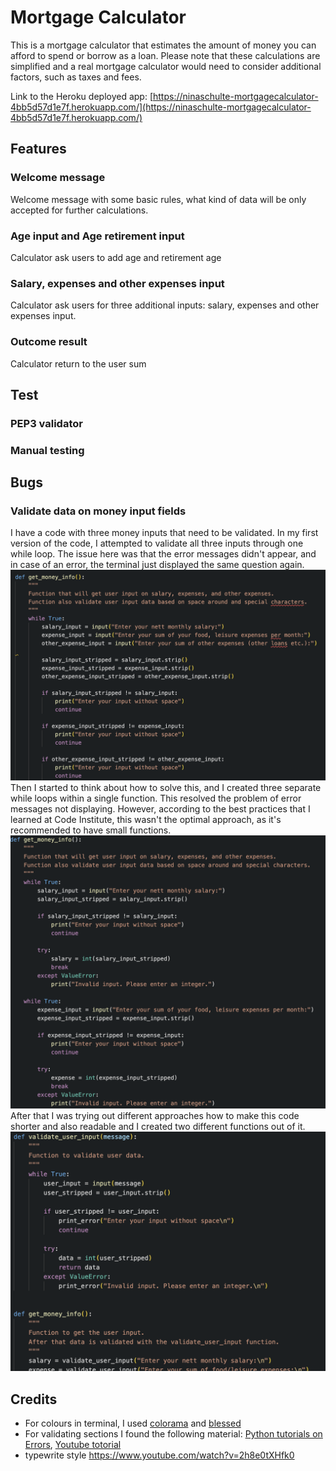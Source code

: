 # Mortgage Calculator

This is a mortgage calculator that estimates the amount of money you can afford to spend or borrow as a loan. Please note that these calculations are simplified and a real mortgage calculator would need to consider additional factors, such as taxes and fees.

Link to the Heroku deployed app: [https://ninaschulte-mortgagecalculator-4bb5d57d1e7f.herokuapp.com/](https://ninaschulte-mortgagecalculator-4bb5d57d1e7f.herokuapp.com/)

## Features
### Welcome message
Welcome message with some basic rules, what kind of data will be only accepted for further calculations.
### Age input and Age retirement input
Calculator ask users to add age and retirement age
### Salary, expenses and other expenses input
Calculator ask users for three additional inputs: salary, expenses and other expenses input.
### Outcome result
Calculator return to the user sum

## Test
### PEP3 validator
### Manual testing

## Bugs
### Validate data on money input fields
I have a code with three money inputs that need to be validated. In my first version of the code, I attempted to validate all three inputs through one while loop. The issue here was that the error messages didn't appear, and in case of an error, the terminal just displayed the same question again. ![Image Alt Text](documentation/first_version.png)
Then I started to think about how to solve this, and I created three separate while loops within a single function. This resolved the problem of error messages not displaying. However, according to the best practices that I learned at Code Institute, this wasn't the optimal approach, as it's recommended to have small functions. ![Image Alt Text](documentation/second_version.png)
After that I was trying out different approaches how to make this code shorter and also readable and I created two different functions out of it. ![Image Alt Text](documentation/third_version.png)

## Credits
- For colours in terminal, I used [colorama]([https://pypi.org/project/colorama/](https://www.programcreek.com/python/?CodeExample=print+success)https://www.programcreek.com/python/?CodeExample=print+success) and [blessed](https://pypi.org/project/blessed/)
- For validating sections I found the following material: [Python tutorials on Errors](https://docs.python.org/3/tutorial/errors.html), [Youtube totorial]([[https://pypi.org/project/colorama/](https://www.programcreek.com/python/?CodeExample=print+success)https://www.programcreek.com/python/?CodeExample=print+success](https://www.youtube.com/watch?v=LUWyA3m_-r0&t=644s)https://www.youtube.com/watch?v=LUWyA3m_-r0&t=644s)
- typewrite style https://www.youtube.com/watch?v=2h8e0tXHfk0
